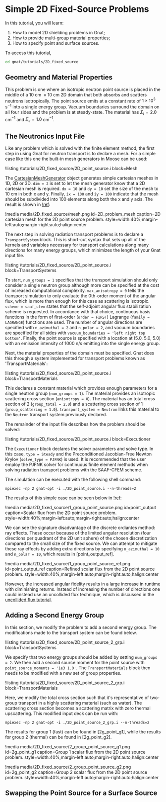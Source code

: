 # Simple 2D Fixed-Source Problems

In this tutorial, you will learn:

1. How to model 2D shielding problems in Gnat;
2. How to provide multi-group material properties;
2. How to specify point and surface sources.

To access this tutorial,

```bash
cd gnat/tutorials/2D_fixed_source
```

## Geometry and Material Properties

This problem is one where an isotropic neutron point source is placed in the
middle of a $10\text{ cm }\times 10\text{ cm }$ 2D domain that both absorbs and scatters neutrons isotropically.
The point source emits at a constant rate of $1\times 10^{3}\text{ s}^{-1}$ into a single energy group. Vacuum
boundaries surround the domain on all four sides and the problem is at
steady-state. The material has $\Sigma_{t} = 2.0$ cm$^{-1}$ and $\Sigma_{s} = 1.0$ cm$^{-1}$.

## The Neutronics Input File

Like any problem which is solved with the finite element method, the first step
in using Gnat for neutron transport is to declare a mesh. For a simple case
like this one the built-in mesh generators in Moose can be used:

!listing /tutorials/2D_fixed_source/2D_point_source.i
  block=Mesh

The [CartesianMeshGenerator](https://mooseframework.inl.gov/source/meshgenerators/CartesianMeshGenerator.html)
object generates simple cartesian meshes in 1D, 2D or 3D. `dim = 2` is set to let
the mesh generator know that a 2D cartesian mesh is required. `dx = 10` and
`dy = 10` set the size of the mesh to 10 cm in both x and y. Finally, `ix = 100`
and `iy = 100` indicate that the mesh should be subdivided into 100 elements
along both the x and y axis. The result is shown in [!ref](2D_problem_mesh):

!media media/2D_fixed_source/mesh.png id=2D_problem_mesh caption=2D cartesian mesh for the 2D point source problem.
  style=width:40%;margin-left:auto;margin-right:auto;halign:center

The next step in solving radiation transport problems is to declare a `TransportSystem` block. This is short-cut
syntax that sets up all of the kernels and variables necessary for transport calculations along many directions
for many energy groups, which minimizes the length of your Gnat input file.

!listing /tutorials/2D_fixed_source/2D_point_source.i
  block=TransportSystems

To start, `num_groups = 1` specifies that the transport simulation should
only consider a single neutron group although more can be specified at the cost
of increased computational complexity. `max_anisotropy = 0` tells the transport
simulation to only evaluate the 0th-order moment of the angular flux, which is
more than enough for this case as scattering is isotropic. `scheme = saaf_cfem`
states that the self-adjoint angular flux stabilization scheme is requested.
In accordance with that choice, continuous basis functions in the form of
first-order (`order = FIRST`) Lagrange (`family = LAGRANGE`) functions are used.
The number of angular directions are specified with `n_azimuthal = 2` and
`n_polar = 2`, and vacuum boundaries are specified for all sides with
`vacuum_boundaries = 'left right top bottom'`. Finally, the point source is
specified with a location at (5.0, 5.0, 5.0) with an emission intensity of
1000 n/s emitting into the single energy group.

Next, the material properties of the domain must be specified. Gnat does this
through a system implemented for transport problems known as 'TransportMaterials':

!listing /tutorials/2D_fixed_source/2D_point_source.i
  block=TransportMaterials

This declares a constant material which provides enough parameters for a single
neutron group (`num_groups = 1`). The material provides an isotropic scattering
cross section (`anisotropy = 0`). The material has an total cross section
of 2 (`group_total = 2.0`) and a scattering cross section of 1
(`group_scattering = 1.0`). `transport_system = Neutron` links this material to
the `Neutron` transport system previously declared.

The remainder of the input file describes how the problem should be solved:

!listing /tutorials/2D_fixed_source/2D_point_source.i
  block=Executioner

The `Executioner` block declares the solver parameters and solve type. In this case,
`type = Steady` and the Preconditioned Jacobian-Free Newton Krylov
(`solve_type = PJFNK`) is used. It is recommended that the user employ the PJFNK
solver for continuous finite element methods when solving radiation transport
problems with the SAAF-CFEM scheme.

The simulation can be executed with the following shell command:

```language=bash
mpiexec -np 2 gnat-opt -i ./2D_point_source.i --n-threads=2
```

The results of this simple case can be seen below in [!ref](point_output):

!media media/2D_fixed_source/1_group_point_source.png id=point_output caption=Scalar flux from the 2D point source problem.
  style=width:40%;margin-left:auto;margin-right:auto;halign:center

We can see the signature disadvantage of the discrete ordiantes method: ray effects. These
occur because of the limited angular resolution (four directions per quadrant of the 2D unit sphere)
of the chosen discretization compared to the small size of the fixed source. We can attempt to mitigate
these ray effects by adding extra directions by specifying `n_azimuthal = 10` and `n_polar = 10`, which
results in [point_output_ref].

!media media/2D_fixed_source/1_group_point_source_ref.png id=point_output_ref caption=Refined scalar flux from the 2D point source problem.
  style=width:40%;margin-left:auto;margin-right:auto;halign:center

However, the increased angular fidelity results in a large increase in runtime with diminishing returns.
Instead of increasing the number of directions one could instead use an uncollided flux technique,
which is discussed in the [uncollided flux tutorial](uncollided_flux.md).

## Adding a Second Energy Group

In this section, we modify the problem to add a second energy group. The modifications
made to the transport system can be found below.

!listing /tutorials/2D_fixed_source/2D_point_source_2_grp.i
  block=TransportSystems

We specify that two energy groups should be added by setting `num_groups = 2`. We then add
a second source moment for the point source with `point_source_moments = '1e3 1.0'`. The
`TransportMaterials` block then needs to be modified with a new set of group properties.

!listing /tutorials/2D_fixed_source/2D_point_source_2_grp.i
  block=TransportMaterials

Here, we modify the total cross section such that it's representative of two-group transport in
a highly scattering material (such as water). The scattering cross section becomes a scattering matrix
with zero thermal upscattering. This modified input deck can be run with:

```language=bash
mpiexec -np 2 gnat-opt -i ./2D_point_source_2_grp.i --n-threads=2
```

The results for group 1 (fast) can be found in [2g_point_g1], while the results for group 2 (thermal) can be
found in [2g_point_g2].

!media media/2D_fixed_source/2_group_point_source_g1.png id=2g_point_g1 caption=Group 1 scalar flux from the 2D point source problem.
  style=width:40%;margin-left:auto;margin-right:auto;halign:center

!media media/2D_fixed_source/2_group_point_source_g2.png id=2g_point_g2 caption=Group 2 scalar flux from the 2D point source problem.
  style=width:40%;margin-left:auto;margin-right:auto;halign:center

## Swapping the Point Source for a Surface Source
